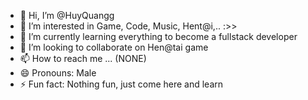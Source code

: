 - 👋 Hi, I’m @HuyQuangg
- 👀 I’m interested in Game, Code, Music, Hent@i,.. :>> 
- 🌱 I’m currently learning everything to become a fullstack developer
- 💞️ I’m looking to collaborate on Hen@tai game
- 📫 How to reach me ... (NONE)
- 😄 Pronouns: Male
- ⚡ Fun fact: Nothing fun, just come here and learn

<!---
Assxsx/Assxsx is a ✨ special ✨ repository because its `README.md` (this file) appears on your GitHub profile.
You can click the Preview link to take a look at your changes.
--->
